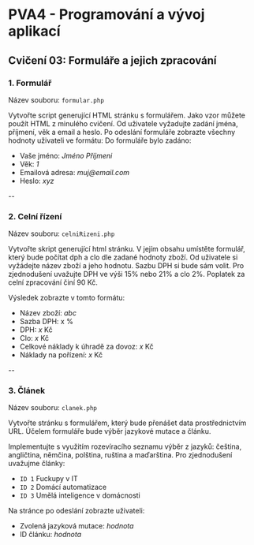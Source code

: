 # PVA4 - Programování a vývoj aplikací

## Cvičení 03: Formuláře a jejich zpracování

### 1. Formulář

Název souboru: `formular.php`

Vytvořte script generující HTML stránku s formulářem. Jako vzor můžete použít HTML z minulého cvičení. Od uživatele vyžadujte zadání jména, příjmení, věk a email a heslo.
Po odeslání formuláře zobrazte všechny hodnoty uživateli ve formátu:
Do formuláře bylo zadáno:

- Vaše jméno: _Jméno Příjmeni_
- Věk: _1_
- Emailová adresa: _muj@email.com_
- Heslo: _xyz_

--

### 2. Celní řízení

Název souboru: `celniRizeni.php`

Vytvořte skript generující html stránku. V jejím obsahu umístěte formulář, který bude počítat dph a clo dle zadané hodnoty zboží.
Od uživatele si vyžádejte název zboží a jeho hodnotu. Sazbu DPH si bude sám volit. Pro zjednodušení uvažujte DPH ve výši 15% nebo 21% a clo 2%. Poplatek za celní zpracování činí 90 Kč.

Výsledek zobrazte v tomto formátu:

- Název zboží: _abc_
- Sazba DPH: x %
- DPH: _x_ Kč
- Clo: _x_ Kč
- Celkové náklady k úhradě za dovoz: _x_ Kč
- Náklady na pořízení: _x_ Kč

--

### 3. Článek

Název souboru: `clanek.php`

Vytvořte stránku s formulářem, který bude přenášet data prostřednictvím URL. Účelem formuláře bude výběr jazykové mutace a článku.

Implementujte s využitím rozevíracího seznamu výběr z jazyků: čeština, angličtina, němčina, polština, ruština a maďarština.
Pro zjednodušení uvažujme články:

- `ID 1` Fuckupy v IT
- `ID 2` Domácí automatizace
- `ID 3` Umělá inteligence v domácnosti

Na stránce po odeslání zobrazte uživateli:

- Zvolená jazyková mutace: _hodnota_
- ID článku: _hodnota_
